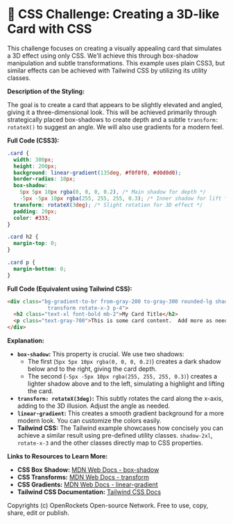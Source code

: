# 🐞 CSS Challenge:  Creating a 3D-like Card with CSS


This challenge focuses on creating a visually appealing card that simulates a 3D effect using only CSS. We'll achieve this through box-shadow manipulation and subtle transformations.  This example uses plain CSS3, but similar effects can be achieved with Tailwind CSS by utilizing its utility classes.

**Description of the Styling:**

The goal is to create a card that appears to be slightly elevated and angled, giving it a three-dimensional look. This will be achieved primarily through strategically placed box-shadows to create depth and a subtle `transform: rotateX()` to suggest an angle. We will also use gradients for a modern feel.


**Full Code (CSS3):**

```css
.card {
  width: 300px;
  height: 200px;
  background: linear-gradient(135deg, #f0f0f0, #d0d0d0);
  border-radius: 10px;
  box-shadow: 
    5px 5px 10px rgba(0, 0, 0, 0.2), /* Main shadow for depth */
    -5px -5px 10px rgba(255, 255, 255, 0.3); /* Inner shadow for lift */
  transform: rotateX(3deg); /* Slight rotation for 3D effect */
  padding: 20px;
  color: #333;
}

.card h2 {
  margin-top: 0;
}

.card p {
  margin-bottom: 0;
}
```

**Full Code (Equivalent using Tailwind CSS):**

```html
<div class="bg-gradient-to-br from-gray-200 to-gray-300 rounded-lg shadow-2xl shadow-gray-400/-5px -5px 10px
             transform rotate-x-3 p-4">
  <h2 class="text-xl font-bold mb-2">My Card Title</h2>
  <p class="text-gray-700">This is some card content.  Add more as needed.</p>
</div>
```

**Explanation:**

* **`box-shadow`:**  This property is crucial. We use two shadows:
    * The first (`5px 5px 10px rgba(0, 0, 0, 0.2)`) creates a dark shadow below and to the right, giving the card depth.
    * The second (`-5px -5px 10px rgba(255, 255, 255, 0.3)`) creates a lighter shadow above and to the left, simulating a highlight and lifting the card.
* **`transform: rotateX(3deg)`:** This subtly rotates the card along the x-axis, adding to the 3D illusion. Adjust the angle as needed.
* **`linear-gradient`:**  This creates a smooth gradient background for a more modern look.  You can customize the colors easily.
* **Tailwind CSS:** The Tailwind example showcases how concisely you can achieve a similar result using pre-defined utility classes.  `shadow-2xl`, `rotate-x-3` and the other classes directly map to CSS properties.



**Links to Resources to Learn More:**

* **CSS Box Shadow:** [MDN Web Docs - box-shadow](https://developer.mozilla.org/en-US/docs/Web/CSS/box-shadow)
* **CSS Transforms:** [MDN Web Docs - transform](https://developer.mozilla.org/en-US/docs/Web/CSS/transform)
* **CSS Gradients:** [MDN Web Docs - linear-gradient](https://developer.mozilla.org/en-US/docs/Web/CSS/linear-gradient)
* **Tailwind CSS Documentation:** [Tailwind CSS Docs](https://tailwindcss.com/docs)


Copyrights (c) OpenRockets Open-source Network. Free to use, copy, share, edit or publish.

